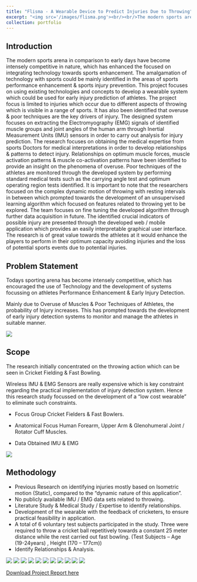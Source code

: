 ```yaml
---
title: "Flisma - A Wearable Device to Predict Injuries Due to Throwing"
excerpt: "<img src='/images/flisma.png'><br/><br/>The modern sports arena in comparison to early days have become intensely competitive in nature, which has enhanced the focused on integrating technology towards sports enhancement. The amalgamation of technology with sports could be mainly identified in the areas of sports performance enhancement & sports injury prevention. This project focuses on using existing technologies and concepts to develop a wearable system which could be used for early injury prediction of athletes. The project focus is limited to injuries which occur due to different aspects of throwing which is visible in a range of sports. It has also been identified that overuse & poor techniques are the key drivers of injury. The designed system focuses on extracting the Electromyography (EMG) signals of identified muscle groups and joint angles of the human arm through Inertial Measurement Units (IMU) sensors in order to carry out analysis for injury prediction. The research focuses on obtaining the medical expertise from sports Doctors for medical interpretations in order to develop relationships & patterns to detect injury. Relationships on optimum muscle forces, muscle activation patterns & muscle co-activation patterns have been identified to provide an insight on the phenomena of overuse. Poor techniques of the athletes are monitored through the developed system by performing standard medical tests such as the carrying angle test and optimum operating region tests identified. It is important to note that the researchers focused on the complex dynamic motion of throwing with resting intervals in between which prompted towards the development of an unsupervised learning algorithm which focused on features related to throwing yet to be explored. The team focuses on fine tuning the developed algorithm through further data acquisition in future. The identified crucial indicators of possible injury are presented through the developed web / mobile application which provides an easily interpretable graphical user interface. The research is of great value towards the athletes at it would enhance the players to perform in their optimum capacity avoiding injuries and the loss of potential sports events due to potential injuries."
collection: portfolio
---
```

## Introduction

The modern sports arena in comparison to early days have become intensely competitive in nature, which has enhanced the focused on integrating technology towards sports enhancement. The amalgamation of technology with sports could be mainly identified in the areas of sports performance enhancement & sports injury prevention. This project focuses on using existing technologies and concepts to develop a wearable system which could be used for early injury prediction of athletes. The project focus is limited to injuries which occur due to different aspects of throwing which is visible in a range of sports. It has also been identified that overuse & poor techniques are the key drivers of injury. The designed system focuses on extracting the Electromyography (EMG) signals of identified muscle groups and joint angles of the human arm through Inertial Measurement Units (IMU) sensors in order to carry out analysis for injury prediction. The research focuses on obtaining the medical expertise from sports Doctors for medical interpretations in order to develop relationships & patterns to detect injury. Relationships on optimum muscle forces, muscle activation patterns & muscle co-activation patterns have been identified to provide an insight on the phenomena of overuse. Poor techniques of the athletes are monitored through the developed system by performing standard medical tests such as the carrying angle test and optimum operating region tests identified. It is important to note that the researchers focused on the complex dynamic motion of throwing with resting intervals in between which prompted towards the development of an unsupervised learning algorithm which focused on features related to throwing yet to be explored. The team focuses on fine tuning the developed algorithm through further data acquisition in future. The identified crucial indicators of possible injury are presented through the developed web / mobile application which provides an easily interpretable graphical user interface. The research is of great value towards the athletes at it would enhance the players to perform in their optimum capacity avoiding injuries and the loss of potential sports events due to potential injuries.

## Problem Statement

Todays sporting arena has become intensely competitive, which has encouraged the use of Technology and the development of systems focussing on athletes Performance Enhancement  & Early Injury Detection.

Mainly due to Overuse of Muscles & Poor Techniques of Athletes, the probability of Injury increases. This has prompted towards the development of early injury detection systems to monitor and manage the athletes in suitable manner.

<img src='/images/flisma1.png'>

## Scope

The research initially concentrated on the throwing action which can be seen in Cricket Fielding & Fast Bowling.

Wireless IMU & EMG Sensors are really expensive which is key constraint regarding the practical implementation of injury detection system. Hence this research study focussed on the development of a “low cost wearable” to eliminate such constraints. 

* Focus Group
  Cricket Fielders & Fast Bowlers.

* Anatomical Focus 
  Human Forearm, Upper Arm & Glenohumeral Joint / Rotator Cuff Muscles.

* Data Obtained 
  IMU & EMG 

<img src='/images/flisma2.png'>

## Methodology

* Previous Research on identifying injuries mostly based on Isometric motion (Static), compared to the “dynamic nature of this application”. 
* No publicly available IMU / EMG data sets related to throwing.
* Literature Study & Medical Study / Expertise to identify relationships.
* Development of the wearable with the feedback of cricketers, to ensure practical feasibility in application.
* A total of 6 voluntary test subjects participated in the study. Three were required to throw a cricket ball repetitively towards a constant 25 meter distance while the rest carried out fast bowling. (Test Subjects – Age (19-24years) , Height (170 – 177cm))
* Identify Relationships & Analysis.

<img src='/images/flisma3.png'>
<img src='/images/flisma4.png'>
<img src='/images/flisma5.png'>
<img src='/images/flisma6.png'>
<img src='/images/flisma7.png'>
<img src='/images/flisma8.png'>
<img src='/images/flisma9.png'>
<img src='/images/flisma10.png'>
<img src='/images/flisma11.png'>
<img src='/images/flisma12.png'>
<img src='/images/flisma13.png'>

[Download Project Report here](http://chirathyh.github.io/files/flismaReport.pdf)
